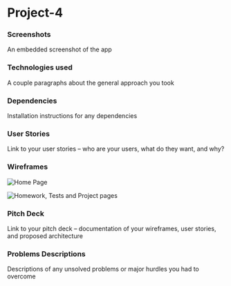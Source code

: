 # Project-4
### Screenshots
An embedded screenshot of the app
### Technologies used
A couple paragraphs about the general approach you took
### Dependencies
Installation instructions for any dependencies
### User Stories
Link to your user stories – who are your users, what do they want, and why?
### Wireframes
![Home Page](https://i.imgur.com/P7d65BX.png)

![Homework, Tests and Project pages](https://i.imgur.com/wJgd8Wg.png)
### Pitch Deck
Link to your pitch deck – documentation of your wireframes, user stories, and proposed architecture
### Problems Descriptions
Descriptions of any unsolved problems or major hurdles you had to overcome